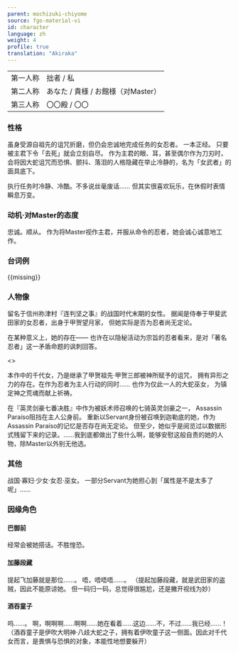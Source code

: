 ```yaml
---
parent: mochizuki-chiyome
source: fgo-material-vi
id: character
language: zh
weight: 4
profile: true
translation: "Akiraka"
---
```


<table>
  <tr><td>第一人称</td><td>拙者 / 私</td></tr>
  <tr><td>第二人称</td><td>あなた / 貴様 / お館様（对Master）</td></tr>
  <tr><td>第三人称</td><td>〇〇殿 / 〇〇</td></tr>
</table>

### 性格

虽身受源自祖先的诅咒折磨，但仍会忠诚地完成任务的女忍者。
一本正经。
只要被主君下令「去死」就会立刻自尽。
作为主君的眼、耳，甚至偶尔作为刀刃时，会将因大蛇诅咒而恐惧、颤抖、落泪的人格隐藏在举止冷静的，名为「女武者」的面具底下。

执行任务时冷静、冷酷。不多说丝毫废话……
但其实很喜欢玩乐，在休假时表情瞬息万变。

### 动机·对Master的态度

忠诚。顺从。
作为将Master视作主君，并服从命令的忍者，她会诚心诚意地工作。

### 台词例

{{missing}}

### 人物像

留名于信州祢津村『连判坚之事』的战国时代末期的女性。
据闻是侍奉于甲斐武田家的女忍者，出身于甲贺望月家，
但她实际是否为忍者尚无定论。

在某种意义上，她的存在——
也许在以隐秘活动为宗旨的忍者看来，是对「著名忍者」这一矛盾命题的讽刺回答。

<>

本作中的千代女，乃是继承了甲贺祖先·甲贺三郎被神所赋予的诅咒，
拥有异形之力的存在。在作为忍者为主人行动的同时……
也作为仅此一人的大蛇巫女，
为镇定神之荒魂而献上祈祷。

在『英灵剑豪七番决胜』中作为被妖术师召唤的七骑英灵剑豪之一，
Assassin Paraíso阻挡在主人公身前。
重新以Servant身份被召唤到迦勒底的她，作为 Assassin Paraíso的记忆是否存在尚无定论。
但至少，她似乎是阅览过以数据形式残留下来的记录。……我到底都做出了些什么啊，能够安慰这般自责的她的人物，除Master以外别无他选。

### 其他

战国·寡妇·少女·女忍·巫女。
一部分Servant为她担心到「属性是不是太多了呢」……

### 因缘角色

#### 巴御前

经常会被她搭话。不胜惶恐。

#### 加藤段藏

提起飞加藤就是那位……。
唔，唔唔唔……。
（提起加藤段藏，就是武田家的盗贼，因此不能原谅她。
但一码归一码，总觉得很尴尬，还是撇开视线为妙）

#### 酒吞童子

呜……。
啊，啊啊啊……啊啊……她在看着……这边……不，不过……我已经……！
（酒吞童子是伊吹大明神·八歧大蛇之子，拥有着伊吹童子这一侧面。因此对千代女而言，是畏惧与恐惧的对象，本能性地想要躲开）
